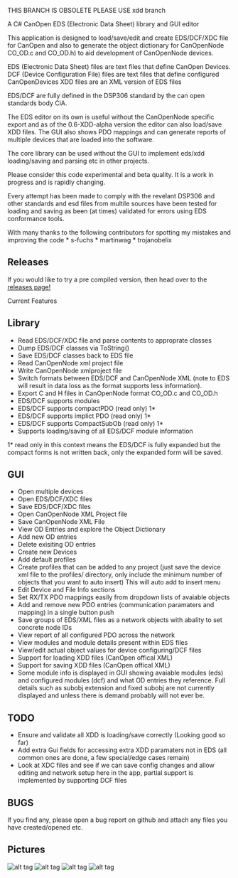 
THIS BRANCH IS OBSOLETE PLEASE USE xdd branch



A C# CanOpen EDS (Electronic Data Sheet) library and GUI editor

This application is designed to load/save/edit and create EDS/DCF/XDC file for 
CanOpen and also to generate the object dictionary for CanOpenNode 
CO_OD.c and CO_OD.h) to aid development of CanOpenNode devices.

EDS (Electronic Data Sheet) files are text files that define CanOpen Devices.
DCF (Device Configuration File) files are text files that define configured 
CanOpenDevices XDD files are an XML version of EDS files 

EDS/DCF are fully defined in the DSP306 standard by the can open standards 
body CiA.

The EDS editor on its own is useful without the CanOpenNode specific export and 
as of the 0.6-XDD-alpha version the editor can also load/save XDD files. 
The GUI also shows PDO mappings and can generate reports
of multiple devices that are loaded into the software.

The core library can be used without the GUI to implement eds/xdd loading/saving
and parsing etc in other projects.

Please consider this code experimental and beta quality. 
It is a work in progress and is rapidly changing.

Every attempt has been made to comply with the revelant DSP306 and other 
standards and esd files from multile sources have been tested for loading and 
saving as been (at times) validated for errors using EDS conformance tools.

With many thanks to the following contributors for spotting my mistakes and 
improving the code
	* s-fuchs 
	* martinwag 
	* trojanobelix

Releases
--------

If you would like to try a pre compiled version, then head over to the 
[releases page!](https://github.com/robincornelius/libedssharp/releases)

Current Features

Library
-------

* Read EDS/DCF/XDC file and parse contents to approprate classes
* Dump EDS/DCF classes via ToString()
* Save EDS/DCF classes back to EDS file
* Read CanOpenNode xml project file
* Write CanOpenNode xmlproject file
* Switch formats between EDS/DCF and CanOpenNode XML (note to EDS will result in
  data loss as the format supports less information).
* Export C and H files in CanOpenNode format CO_OD.c and CO_OD.h
* EDS/DCF supports modules
* EDS/DCF supports compactPDO (read only) 1*
* EDS/DCF supports implict PDO (read only) 1*
* EDS/DCF supports CompactSubOb (read only) 1*
* Supports loading/saving of all EDS/DCF module information

1* read only in this context means the EDS/DCF is fully expanded but the compact
   forms is not written back, only the expanded form will be saved.

GUI
---
* Open multiple devices
* Open EDS/DCF/XDC files
* Save EDS/DCF/XDC files
* Open CanOpenNode XML Project file
* Save CanOpenNode XML File
* View OD Entries and explore the Object Dictionary
* Add new OD entries
* Delete exisiting OD entries
* Create new Devices
* Add default profiles
* Create profiles that can be added to any project (just save the device xml file to the profiles/ 
  directory, only include the minimum number of objects that you want to auto insert) This will auto add to insert menu
* Edit Device and File Info sections
* Set RX/TX PDO mappings easily from dropdown lists of avaiable objects
* Add and remove new PDO entries (communication paramaters and mapping) in a single button push
* Save groups of EDS/XML files as a network objects with abality to set concrete node IDs
* View report of all configured PDO across the network
* View modules and module details present within EDS files
* View/edit actual object values for device configuring/DCF files
* Support for loading XDD files (CanOpen offical XML)
* Support for saving XDD files (CanOpen offical XML)
* Some module info is displayed in GUI showing avaiable modules (eds) and 
  configured modules (dcf) and what OD entries they reference. Full details such
  as subobj extension and fixed subobj are not currently displayed and unless
  there is demand probably will not ever be.

TODO
----

* Ensure and validate all XDD is loading/save correctly (Looking good so far)
* Add extra Gui fields for accessing extra XDD paramaters not in EDS 
  (all common ones are done, a few special/edge cases remain)
* Look at XDC files and see if we can save config changes and allow editing and
  network setup here in the app, partial support is implemented by supporting 
  DCF files
  

BUGS
----

If you find any, please open a bug report on github and attach any files you
have created/opened etc.
  
Pictures
--------

![alt tag](pic1.jpg)
![alt tag](pic2.jpg)
![alt tag](pic3.jpg)
![alt tag](pic4.jpg)